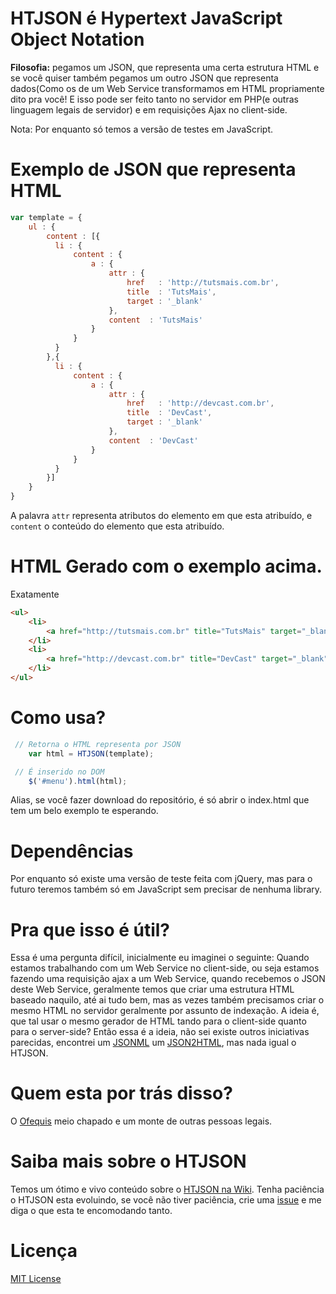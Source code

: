 # HTJSON é Hypertext JavaScript Object Notation

**Filosofia:** pegamos um JSON, que representa uma certa estrutura HTML e se você quiser também pegamos um outro JSON que representa dados(Como os de um Web Service transformamos em HTML propriamente dito pra você! E isso pode ser feito tanto no servidor em PHP(e outras linguagem legais de servidor) e em requisições Ajax no client-side.

Nota: Por enquanto só temos a versão de testes em JavaScript.

Exemplo de JSON que representa HTML
===================================

```js
var template = {
    ul : {
        content : [{
          li : {
              content : {
                  a : {
                      attr : {
                          href   : 'http://tutsmais.com.br',
                          title  : 'TutsMais',
                          target : '_blank'
                      },
                      content  : 'TutsMais'
                  }
              }
          }
        },{
          li : {
              content : {
                  a : {
                      attr : {
                          href   : 'http://devcast.com.br',
                          title  : 'DevCast',
                          target : '_blank'
                      },
                      content  : 'DevCast'
                  }
              }
          }
        }]
    }
}

```

A palavra `attr` representa atributos do elemento em que esta atribuído, e `content` o conteúdo do elemento que esta atribuído.

HTML Gerado com o exemplo acima.
===============================

Exatamente

```html
<ul>
	<li>
		<a href="http://tutsmais.com.br" title="TutsMais" target="_blank">TutsMais</a>
	</li>
	<li>
		<a href="http://devcast.com.br" title="DevCast" target="_blank">DevCast</a>
	</li>
</ul>
```

Como usa?
=========
```js
 // Retorna o HTML representa por JSON
    var html = HTJSON(template);

 // É inserido no DOM
    $('#menu').html(html);
```
Alias, se você fazer download do repositório, é só abrir o index.html que tem um belo exemplo te esperando.

Dependências
============
Por enquanto só existe uma versão de teste feita com jQuery, mas para o futuro teremos também só em JavaScript sem precisar de nenhuma library.

Pra que isso é útil?
====================
Essa é uma pergunta difícil, inicialmente eu imaginei o seguinte: Quando estamos trabalhando com um Web Service no client-side, ou seja estamos fazendo uma requisição ajax a um Web Service, quando recebemos o JSON deste Web Service, geralmente temos que criar uma estrutura HTML baseado naquilo, até ai tudo bem, mas as vezes também precisamos criar o mesmo HTML no servidor geralmente por assunto de indexação. A ideia é, que tal usar o mesmo gerador de HTML tando para o client-side quanto para o server-side? Então essa é a ideia, não sei existe outros iniciativas parecidas, encontrei um [JSONML](http://www.jsonml.org/) um [JSON2HTML](http://json2html.com/), mas nada igual o HTJSON.

Quem esta por trás disso?
==============

O [Ofequis](http://github.com/felquis "Ofequis") meio chapado e um monte de outras pessoas legais.

Saiba mais sobre o HTJSON
=========================

Temos um ótimo e vivo conteúdo sobre o [HTJSON na Wiki](https://github.com/felquis/HTJSON/wiki). Tenha paciência o HTJSON esta evoluindo, se você não tiver paciência, crie uma [issue](https://github.com/felquis/HTJSON/issues) e me diga o que esta te encomodando tanto.

Licença
=======

[MIT License](http://htjson.mit-license.org/)